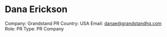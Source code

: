 # Dana Erickson

Company: Grandstand PR
Country: USA
Email: danae@grandstandhq.com
Role: PR
Type: PR Company